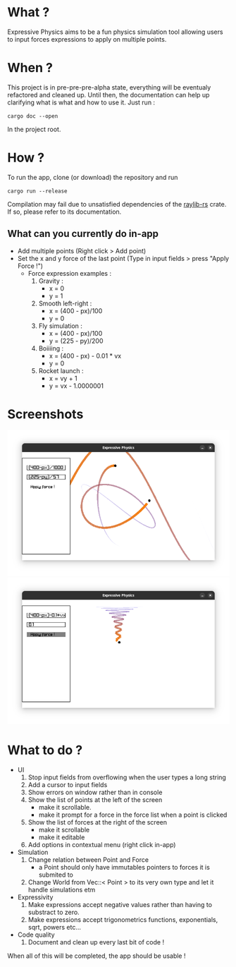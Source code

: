 # What ?

Expressive Physics aims to be a fun physics simulation tool allowing users to input forces expressions to apply on multiple points.

# When ?

This project is in pre-pre-pre-alpha state, everything will be eventualy refactored and cleaned up. Until then, the documentation can
help up clarifying what is what and how to use it. Just run :
```
cargo doc --open
```
In the project root.

# How ?

To run the app, clone (or download) the repository and run
```
cargo run --release
```
Compilation may fail due to unsatisfied dependencies of the [raylib-rs](https://docs.rs/crate/raylib/latest) crate. If so, please refer to
its documentation.

## What can you currently do in-app

* Add multiple points (Right click > Add point)
* Set the x and y force of the last point (Type in input fields > press "Apply Force !")
	* Force expression examples :
		1. Gravity :
			* x = 0
			* y = 1
		1. Smooth left-right :
			* x = (400 - px)/100
			* y = 0
		1. Fly simulation :
			* x = (400 - px)/100
			* y = (225 - py)/200
		1. Boiiiing :
			* x = (400 - px) - 0.01 * vx
			* y = 0
		1. Rocket launch :
			* x = vy + 1
			* y = vx - 1.0000001

# Screenshots

![Points orbiting](screenshots/orbits.png "Points orbiting")
![Spring-like motion](screenshots/boing.png "Spring-like motion")

# What to do ?

* UI
	1. Stop input fields from overflowing when the user types a long string
	1. Add a cursor to input fields
	1. Show errors on window rather than in console
	1. Show the list of points at the left of the screen
		* make it scrollable.
		* make it prompt for a force in the force list when a point is clicked
	1. Show the list of forces at the right of the screen
		* make it scrollable
		* make it editable
	1. Add options in contextual menu (right click in-app)
* Simulation
	1. Change relation between Point and Force
		* a Point should only have immutables pointers to forces it is submited to
	1. Change World from Vec::< Point > to its very own type and let it handle simulations etm
* Expressivity
	1. Make expressions accept negative values rather than having to substract to zero.
	1. Make expressions accept trigonometrics functions, exponentials, sqrt, powers etc...
* Code quality
	1. Document and clean up every last bit of code !

When all of this will be completed, the app should be usable !